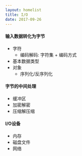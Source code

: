 ```yaml
---
layout: homelist
title: I/O
date: 2017-09-26
---
```


#### 输入数据转化为字节

* 字符
    * 编码解码: 字符集 + 编码方式
* 基本数据类型
* 对象
    * 序列化/反序列化

#### 字节的中间处理

* 缓冲区
* 加密解密
* 压缩解压缩

#### I/O设备

* 内存
* 磁盘文件
* 网络
